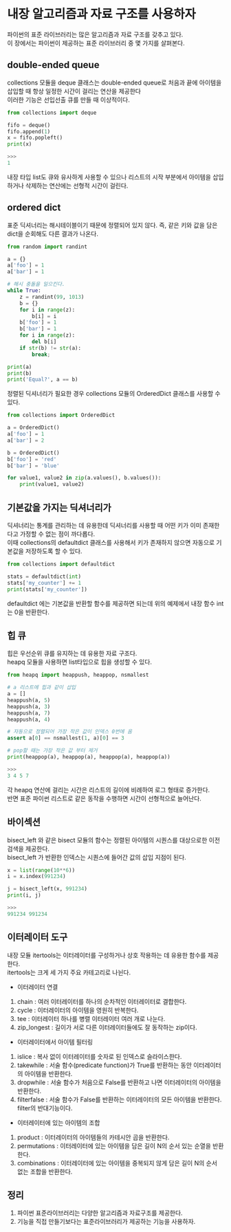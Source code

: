 # 내장 알고리즘과 자료 구조를 사용하자

파이썬의 표준 라이브러리는 많은 알고리즘과 자료 구조를 갖추고 있다. <br>
이 장에서는 파이썬이 제공하는 표준 라이브러리 중 몇 가지를 살펴본다. <br>

## double-ended queue
collections 모듈을 deque 클래스는 double-ended queue로 처음과 끝에 아이템을 삽입할 때 항상 일정한 시간이 걸리는 연산을 제공한다 <br>
이러한 기능은 선입선출 큐를 만들 때 이상적이다.
```py
from collections import deque

fifo = deque()
fifo.append(1)
x = fifo.popleft()
print(x)

>>>
1
```

내장 타입 list도 큐와 유사하게 사용할 수 있으나 리스트의 시작 부분에서 아이템을 삽입하거나 삭제하는 연산에는 선형적 시간이 걸린다.

## ordered dict
표준 딕셔너리는 해시테이블이기 때문에 정렬되어 있지 않다. 즉, 같은 키와 값을 담은 dict을 순회해도 다른 결과가 나온다.
```py
from random import randint

a = {}
a['foo'] = 1
a['bar'] = 1

# 해시 충돌을 일으킨다.
while True:
    z = randint(99, 1013)
    b = {}
    for i in range(z):
        b[i] = i
    b['foo'] = 1
    b['bar'] = 1
    for i in range(z):
        del b[i]
    if str(b) != str(a):
        break;

print(a)
print(b)
print('Equal?', a == b)
```

정렬된 딕셔너리가 필요한 경우 collections 모듈의 OrderedDict 클래스를 사용할 수 있다.
```py
from collections import OrderedDict

a = OrderedDict()
a['foo'] = 1
a['bar'] = 2

b = OrderedDict()
b['foo'] = 'red'
b['bar'] = 'blue'

for value1, value2 in zip(a.values(), b.values()):
    print(value1, value2)
```

## 기본값을 가지는 딕셔너리가
딕셔너리는 통계를 관리하는 데 유용한데 딕셔너리를 사용할 때 어떤 키가 이미 존재한다고 가정할 수 없는 점이 까다롭다. <br>
이때 collections의 defaultdict 클래스를 사용해서 키가 존재하지 않으면 자동으로 기본값을 저장하도록 할 수 있다.
```py
from collections import defaultdict

stats = defaultdict(int)
stats['my_counter'] += 1
print(stats['my_counter'])
```

defaultdict 에는 기본값을 반환할 함수를 제공하면 되는데 위의 예제에서 내장 함수 int는 0을 반환한다.

## 힙 큐
힙은 우선순위 큐를 유지하는 데 유용한 자료 구조다. <br>
heapq 모듈을 사용하면 list타입으로 힙을 생성할 수 있다.
```py
from heapq import heappush, heappop, nsmallest

# a 리스트에 힙과 같이 삽입
a = []
heappush(a, 5)
heappush(a, 3)
heappush(a, 7)
heappush(a, 4)

# 자동으로 정렬되어 가장 작은 값이 인덱스 0번에 옴
assert a[0] == nsmallest(1, a)[0] == 3

# pop할 때는 가장 작은 값 부터 제거
print(heappop(a), heappop(a), heappop(a), heappop(a))

>>>
3 4 5 7
```

각 heapq 연산에 걸리는 시간은 리스트의 길이에 비례하여 로그 형태로 증가한다. <br>
반면 표준 파이썬 리스트로 같은 동작을 수행하면 시간이 선형적으로 늘어난다.

## 바이섹션
bisect_left 와 같은 bisect 모듈의 함수는 정렬된 아이템의 시퀀스를 대상으로한 이전 검색을 제공한다. <br>
bisect_left 가 반환한 인덱스는 시퀀스에 들어간 값의 삽입 지점이 된다.
```py
x = list(range(10**6))
i = x.index(991234)

j = bisect_left(x, 991234)
print(i, j)

>>>
991234 991234
```

## 이터레이터 도구
내장 모듈 itertools는 이터레이터를 구성하거나 상호 작용하는 데 유용한 함수를 제공한다. <br>
itertools는 크게 세 가지 주요 카테고리로 나뉜다.
- 이터레이터 연결
1. chain : 여러 이터레이터를 하나의 순차적인 이터레이터로 결합한다.
2. cycle : 이터레이터의 아이템을 영원히 반복한다.
3. tee : 이터레이터 하나를 병렬 이터레이터 여러 개로 나눈다.
4. zip_longest : 길이가 서로 다른 이터레이터들에도 잘 동작하는 zip이다.

- 이터레이터에서 아이템 필터링
1. islice : 복사 없이 이터레이터를 숫자로 된 인덱스로 슬라이스한다.
2. takewhile : 서술 함수(predicate function)가 True를 반환하는 동안 이터레이터의 아이템을 반환한다.
3. dropwhile : 서술 함수가 처음으로 False를 반환하고 나면 이터레이터의 아이템을 반환한다.
4. filterfalse : 서술 함수가 False를 반환하는 이터레이터의 모든 아이템을 반환한다. filter의 반대기능이다.

- 이터레이터에 있는 아이템의 조합
1. product : 이터레이터의 아이템들의 카테시안 곱을 반환한다.
2. permutations : 이터레이터에 있는 아이템을 담은 길이 N의 순서 있는 순열을 반환한다.
3. combinations : 이터레이터에 있는 아이템을 중복되지 않게 담은 길이 N의 순서 없는 조합을 반환한다.

## 정리
1. 파이썬 표준라이브러리는 다양한 알고리즘과 자료구조를 제공한다.
2. 기능을 직접 만들기보다는 표준라이브러리가 제공하는 기능을 사용하자.